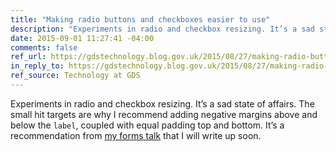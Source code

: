 ```yaml
---
title: "Making radio buttons and checkboxes easier to use"
description: "Experiments in radio and checkbox resizing. It’s a sad state of affairs."
date: 2015-09-01 11:27:41 -04:00
comments: false
ref_url: https://gdstechnology.blog.gov.uk/2015/08/27/making-radio-buttons-and-checkboxes-easier-to-use/
in_reply_to: https://gdstechnology.blog.gov.uk/2015/08/27/making-radio-buttons-and-checkboxes-easier-to-use/
ref_source: Technology at GDS
---
```


Experiments in radio and checkbox resizing. It’s a sad state of affairs. The small hit targets are why I recommend adding negative margins above and below the `label`, coupled with equal padding top and bottom. It’s a recommendation from [my forms talk](http://www.aaron-gustafson.com/notebook/slides-from-my-talk-at-number-msedgesummit/) that I will write up soon.